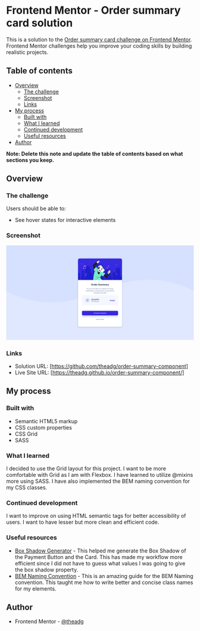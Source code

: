# Frontend Mentor - Order summary card solution

This is a solution to the [Order summary card challenge on Frontend Mentor](https://www.frontendmentor.io/challenges/order-summary-component-QlPmajDUj). Frontend Mentor challenges help you improve your coding skills by building realistic projects.

## Table of contents

- [Overview](#overview)
  - [The challenge](#the-challenge)
  - [Screenshot](#screenshot)
  - [Links](#links)
- [My process](#my-process)
  - [Built with](#built-with)
  - [What I learned](#what-i-learned)
  - [Continued development](#continued-development)
  - [Useful resources](#useful-resources)
- [Author](#author)

**Note: Delete this note and update the table of contents based on what sections you keep.**

## Overview

### The challenge

Users should be able to:

- See hover states for interactive elements

### Screenshot

![](./images/order-summary.png)

### Links

- Solution URL: [https://github.com/theadg/order-summary-component]
- Live Site URL: [https://theadg.github.io/order-summary-component/]

## My process

### Built with

- Semantic HTML5 markup
- CSS custom properties
- CSS Grid
- SASS

### What I learned

I decided to use the Grid layout for this project. I want to be more comfortable with Grid as I am with Flexbox. I have learned to utilize @mixins more using SASS. I have also implemented the BEM naming convention for my CSS classes.

### Continued development

I want to improve on using HTML semantic tags for better accessibility of users. I want to have lesser but more clean and efficient code.

### Useful resources

- [Box Shadow Generator](https://cssgenerator.org/transform-css-generator.html) - This helped me generate the Box Shadow of the Payment Button and the Card. This has made my workflow more efficient since I did not have to guess what values I was going to give the box shadow property.
- [BEM Naming Convention](https://getbem.com/naming/) - This is an amazing guide for the BEM Naming convention. This taught me how to write better and concise class names for my elements.

## Author

- Frontend Mentor - [@theadg](https://www.frontendmentor.io/profile/theadg)
